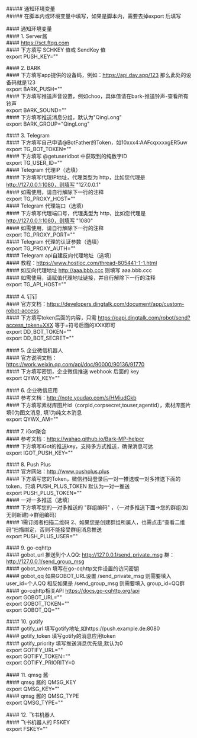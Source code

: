 \##### 通知环境变量                                   
\##### 在脚本内或环境变量中填写，如果是脚本内，需要去掉export 后填写                                           


\#### 通知环境变量                                      
\#### 1. Server酱                                                    
\#### https://sct.ftqq.com                                                    
\#### 下方填写 SCHKEY 值或 SendKey 值                                                        
export PUSH_KEY=""              


\#### 2. BARK                                                                                   
\#### 下方填写app提供的设备码，例如：https://api.day.app/123 那么此处的设备码就是123                                                                                    
export BARK_PUSH=""             
\#### 下方填写推送声音设置，例如choo，具体值请在bark-推送铃声-查看所有铃声                                                                          
export BARK_SOUND=""                    
\#### 下方填写推送消息分组，默认为"QingLong"                                                                        
export BARK_GROUP="QingLong"                                                    


\#### 3. Telegram                                                                   
\#### 下方填写自己申请@BotFather的Token，如10xxx4:AAFcqxxxxgER5uw                                                                           
export TG_BOT_TOKEN=""                                                 
\#### 下方填写 @getuseridbot 中获取到的纯数字ID                                                                                                 
export TG_USER_ID=""                                            
\#### Telegram 代理IP（选填）                                                                                       
\#### 下方填写代理IP地址，代理类型为 http，比如您代理是 http://127.0.0.1:1080，则填写 "127.0.0.1"                                                                                                   
\#### 如需使用，请自行解除下一行的注释                                                                                          
export TG_PROXY_HOST=""                                                             
\#### Telegram 代理端口（选填）                                                                     
\#### 下方填写代理端口号，代理类型为 http，比如您代理是 http://127.0.0.1:1080，则填写 "1080"                                                                                
\#### 如需使用，请自行解除下一行的注释                                                                                                                  
export TG_PROXY_PORT=""                                                 
\#### Telegram 代理的认证参数（选填）                                                                       
export TG_PROXY_AUTH=""                                                             
\#### Telegram api自建反向代理地址（选填）                                                                                                      
\#### 教程：https://www.hostloc.com/thread-805441-1-1.html                                                                                                      
\#### 如反向代理地址 http://aaa.bbb.ccc 则填写 aaa.bbb.ccc                                                                              
\#### 如需使用，请赋值代理地址链接，并自行解除下一行的注释                                                                                  
export TG_API_HOST=""                                                           


\#### 4. 钉钉                                               
\#### 官方文档：https://developers.dingtalk.com/document/app/custom-robot-access                                                                                                    
\#### 下方填写token后面的内容，只需 https://oapi.dingtalk.com/robot/send?access_token=XXX 等于=符号后面的XXX即可                                                                        
export DD_BOT_TOKEN=""                                                       
export DD_BOT_SECRET=""                                             


\#### 5. 企业微信机器人                                                                                         
\#### 官方说明文档：https://work.weixin.qq.com/api/doc/90000/90136/91770                                                                                    
\#### 下方填写密钥，企业微信推送 webhook 后面的 key                                                                                                 
export QYWX_KEY=""                                                                                                  


\#### 6. 企业微信应用                                                                           
\#### 参考文档：http://note.youdao.com/s/HMiudGkb                                                                                                                   
\#### 下方填写素材库图片id（corpid,corpsecret,touser,agentid），素材库图片填0为图文消息, 填1为纯文本消息                                                                                    
export QYWX_AM=""                                                                               


\#### 7. iGot聚合                                                                                                                                   
\#### 参考文档：https://wahao.github.io/Bark-MP-helper                                                                                                                      
\#### 下方填写iGot的推送key，支持多方式推送，确保消息可达                                                                                                       
export IGOT_PUSH_KEY=""                                                         


\#### 8. Push Plus                                                                                              
\#### 官方网站：http://www.pushplus.plus                                                                                                
\#### 下方填写您的Token，微信扫码登录后一对一推送或一对多推送下面的token，只填 PUSH_PLUS_TOKEN 默认为一对一推送                                                                                                 
export PUSH_PLUS_TOKEN=""                                                                               
\#### 一对一多推送（选填）                                                          
\#### 下方填写您的一对多推送的 "群组编码" ，（一对多推送下面->您的群组(如无则新建)->群组编码）                                      
\####  1需订阅者扫描二维码 2、如果您是创建群组所属人，也需点击“查看二维码”扫描绑定，否则不能接受群组消息推送                                    
export PUSH_PLUS_USER=""                                                                


\#### 9. go-cqhttp                                                  
\#### gobot_url 推送到个人QQ: http://127.0.0.1/send_private_msg  群：http://127.0.0.1/send_group_msg                                                                            
\#### gobot_token 填写在go-cqhttp文件设置的访问密钥                                                     
\#### gobot_qq 如果GOBOT_URL设置 /send_private_msg 则需要填入 user_id=个人QQ 相反如果是 /send_group_msg 则需要填入 group_id=QQ群                                                
\#### go-cqhttp相关API https://docs.go-cqhttp.org/api                                                   
export GOBOT_URL=""                                     
export GOBOT_TOKEN=""                                                   
export GOBOT_QQ=""                                      


\#### 10. gotify                                                                            
\#### gotify_url 填写gotify地址,如https://push.example.de:8080                                                                                          
\#### gotify_token 填写gotify的消息应用token                                                                                    
\#### gotify_priority 填写推送消息优先级,默认为0                                                                                        
export GOTIFY_URL=""                                                                 
export GOTIFY_TOKEN=""                                                                               
export GOTIFY_PRIORITY=0                                                                                   



\#### 11. qmsg 酱·                                                                          
\#### qmsg 酱的 QMSG_KEY                                                                                                                                                                              
export QMSG_KEY=""                                                                       
\#### qmsg 酱的 QMSG_TYPE                                                                                                                                        
export QMSG_TYPE=""                                                                                                             


\#### 12. 飞书机器人                                                                                                                               
\#### 飞书机器人的 FSKEY                                                                                                                  
export FSKEY=""                                                                                                                                                                     


